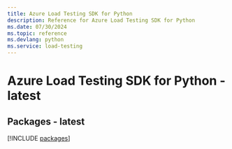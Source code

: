 ```yaml
---
title: Azure Load Testing SDK for Python
description: Reference for Azure Load Testing SDK for Python
ms.date: 07/30/2024
ms.topic: reference
ms.devlang: python
ms.service: load-testing
---
```

# Azure Load Testing SDK for Python - latest

## Packages - latest
[!INCLUDE [packages](load-testing-index.md)]